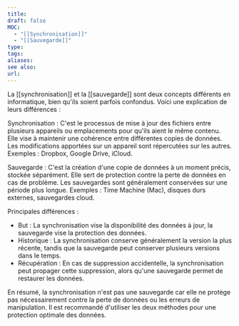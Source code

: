 ```yaml
---
title: 
draft: false
MOC:
  - "[[Synchronisation]]"
  - "[[Sauvegarde]]"
type: 
tags: 
aliases: 
see also: 
url:
---
```

La [[synchronisation]] et la [[sauvegarde]] sont deux concepts différents en informatique, bien qu'ils soient parfois confondus. Voici une explication de leurs différences :

Synchronisation :
C'est le processus de mise à jour des fichiers entre plusieurs appareils ou emplacements pour qu'ils aient le même contenu.
Elle vise à maintenir une cohérence entre différentes copies de données.
Les modifications apportées sur un appareil sont répercutées sur les autres.
Exemples : Dropbox, Google Drive, iCloud.

Sauvegarde :
C'est la création d'une copie de données à un moment précis, stockée séparément.
Elle sert de protection contre la perte de données en cas de problème.
Les sauvegardes sont généralement conservées sur une période plus longue.
Exemples : Time Machine (Mac), disques durs externes, sauvegardes cloud.

Principales différences :
- But : La synchronisation vise la disponibilité des données à jour, la sauvegarde vise la protection des données.
- Historique : La synchronisation conserve généralement la version la plus récente, tandis que la sauvegarde peut conserver plusieurs versions dans le temps.
- Récupération : En cas de suppression accidentelle, la synchronisation peut propager cette suppression, alors qu'une sauvegarde permet de restaurer les données.

En résumé, la synchronisation n'est pas une sauvegarde car elle ne protège pas nécessairement contre la perte de données ou les erreurs de manipulation. Il est recommandé d'utiliser les deux méthodes pour une protection optimale des données.